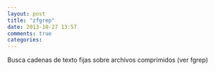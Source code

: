 ```yaml
---
layout: post
title: "zfgrep"
date: 2013-10-27 13:57
comments: true
categories: 
---
```

Busca cadenas de texto fijas sobre archivos comprimidos (ver fgrep)

